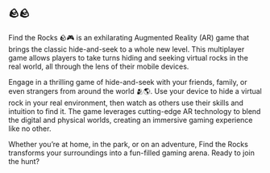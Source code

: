 ## 🪨🪨

Find the Rocks 🪨🎮 is an exhilarating Augmented Reality (AR) game that brings the classic hide-and-seek to a whole new level. This multiplayer game allows players to take turns hiding and seeking virtual rocks in the real world, all through the lens of their mobile devices.

Engage in a thrilling game of hide-and-seek with your friends, family, or even strangers from around the world 🫂🌎. Use your device to hide a virtual rock in your real environment, then watch as others use their skills and intuition to find it. The game leverages cutting-edge AR technology to blend the digital and physical worlds, creating an immersive gaming experience like no other.

Whether you’re at home, in the park, or on an adventure, Find the Rocks transforms your surroundings into a fun-filled gaming arena. Ready to join the hunt?
